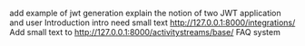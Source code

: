 add example of jwt generation
explain the notion of two JWT application and user
Introduction intro need small text
  http://127.0.0.1:8000/integrations/
Add small text to http://127.0.0.1:8000/activitystreams/base/
FAQ system
